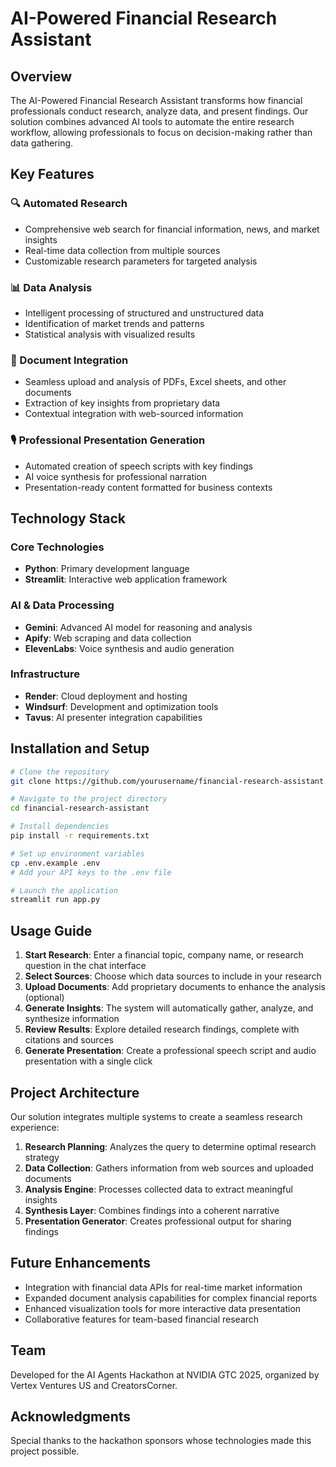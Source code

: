 # AI-Powered Financial Research Assistant

## Overview

The AI-Powered Financial Research Assistant transforms how financial professionals conduct research, analyze data, and present findings. Our solution combines advanced AI tools to automate the entire research workflow, allowing professionals to focus on decision-making rather than data gathering.

## Key Features

### 🔍 Automated Research
- Comprehensive web search for financial information, news, and market insights
- Real-time data collection from multiple sources
- Customizable research parameters for targeted analysis

### 📊 Data Analysis
- Intelligent processing of structured and unstructured data
- Identification of market trends and patterns
- Statistical analysis with visualized results

### 📁 Document Integration
- Seamless upload and analysis of PDFs, Excel sheets, and other documents
- Extraction of key insights from proprietary data
- Contextual integration with web-sourced information

### 🎙️ Professional Presentation Generation
- Automated creation of speech scripts with key findings
- AI voice synthesis for professional narration
- Presentation-ready content formatted for business contexts

## Technology Stack

### Core Technologies
- **Python**: Primary development language
- **Streamlit**: Interactive web application framework

### AI & Data Processing
- **Gemini**: Advanced AI model for reasoning and analysis
- **Apify**: Web scraping and data collection
- **ElevenLabs**: Voice synthesis and audio generation

### Infrastructure
- **Render**: Cloud deployment and hosting
- **Windsurf**: Development and optimization tools
- **Tavus**: AI presenter integration capabilities

## Installation and Setup

```bash
# Clone the repository
git clone https://github.com/yourusername/financial-research-assistant.git

# Navigate to the project directory
cd financial-research-assistant

# Install dependencies
pip install -r requirements.txt

# Set up environment variables
cp .env.example .env
# Add your API keys to the .env file

# Launch the application
streamlit run app.py
```

## Usage Guide

1. **Start Research**: Enter a financial topic, company name, or research question in the chat interface
2. **Select Sources**: Choose which data sources to include in your research
3. **Upload Documents**: Add proprietary documents to enhance the analysis (optional)
4. **Generate Insights**: The system will automatically gather, analyze, and synthesize information
5. **Review Results**: Explore detailed research findings, complete with citations and sources
6. **Generate Presentation**: Create a professional speech script and audio presentation with a single click

## Project Architecture

Our solution integrates multiple systems to create a seamless research experience:

1. **Research Planning**: Analyzes the query to determine optimal research strategy
2. **Data Collection**: Gathers information from web sources and uploaded documents
3. **Analysis Engine**: Processes collected data to extract meaningful insights
4. **Synthesis Layer**: Combines findings into a coherent narrative
5. **Presentation Generator**: Creates professional output for sharing findings

## Future Enhancements

- Integration with financial data APIs for real-time market information
- Expanded document analysis capabilities for complex financial reports
- Enhanced visualization tools for more interactive data presentation
- Collaborative features for team-based financial research

## Team

Developed for the AI Agents Hackathon at NVIDIA GTC 2025, organized by Vertex Ventures US and CreatorsCorner.

## Acknowledgments

Special thanks to the hackathon sponsors whose technologies made this project possible.
